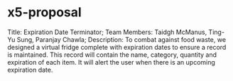 # x5-proposal
Title: Expiration Date Terminator;
Team Members: Taidgh McManus, Ting-Yu Sung, Paranjay Chawla;
Description: To combat against food waste, we designed a virtual fridge complete with expiration dates to ensure a record is maintained. This record will contain the name, category, quantity and expiration of each item. It will alert the user when there is an upcoming expiration date.
